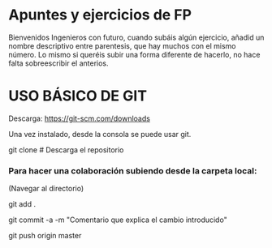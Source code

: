 
# Apuntes y ejercicios de FP
Bienvenidos Ingenieros con futuro, cuando subáis algún ejercicio, añadid un nombre descriptivo entre parentesis, que hay muchos con el mismo número. Lo mismo si queréis subir una forma diferente de hacerlo, no hace falta sobreescribir el anterios.

# USO BÁSICO DE GIT

Descarga: https://git-scm.com/downloads

Una vez instalado, desde la consola se puede usar git.

git clone <URL del repositorio> # Descarga el repositorio

### Para hacer una colaboración subiendo desde la carpeta local: ###
(Navegar al directorio)

git add . 

git commit -a -m "Comentario que explica el cambio introducido"

git push origin master


